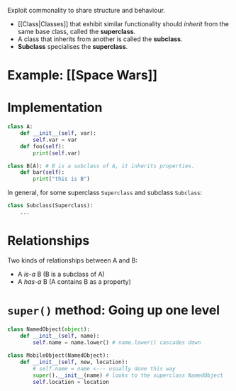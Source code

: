 Exploit commonality to share structure and behaviour.
- [[Class|Classes]] that exhibit similar functionality should *inherit* from the same base class, called the **superclass**.
- A class that inherits from another is called the **subclass**.
- **Subclass** specialises the **superclass**.
# Example: [[Space Wars]]
# Implementation
```python
class A:
	def __init__(self, var):
		self.var = var
	def foo(self):
		print(self.var)

class B(A): # B is a subclass of A, it inherits properties.
	def bar(self):
		print("this is B")
```

In general, for some superclass `Superclass` and subclass `Subclass`:
```python
class Subclass(Superclass):
	...
```
# Relationships
Two kinds of relationships between A and B:
- A *is-a* B (B is a subclass of A)
- A *has-a* B (A contains B as a property)
# `super()` method: Going up one level
```python
class NamedObject(object):
	def __init__(self, name):
		self.name = name.lower() # name.lower() cascades down
		
class MobileObject(NamedObject):
	def __init__(self, new, location):
		# self.name = name <--- usually done this way
		super().__init__(name) # looks to the superclass NamedObject
		self.location = location
```